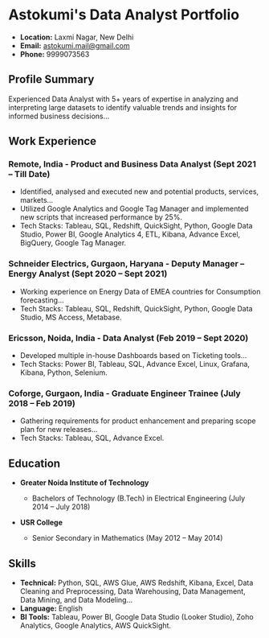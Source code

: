 # Astokumi's Data Analyst Portfolio

- **Location:** Laxmi Nagar, New Delhi
- **Email:** astokumi.mail@gmail.com
- **Phone:** 9999073563

## Profile Summary

Experienced Data Analyst with 5+ years of expertise in analyzing and interpreting large datasets to identify valuable trends and insights for informed business decisions...

## Work Experience

### Remote, India - Product and Business Data Analyst (Sept 2021 – Till Date)

- Identified, analysed and executed new and potential products, services, markets...
- Utilized Google Analytics and Google Tag Manager and implemented new scripts that increased performance by 25%.
- Tech Stacks: Tableau, SQL, Redshift, QuickSight, Python, Google Data Studio, Power BI, Google Analytics 4, ETL, Kibana, Advance Excel, BigQuery, Google Tag Manager.

### Schneider Electrics, Gurgaon, Haryana - Deputy Manager – Energy Analyst (Sept 2020 – Sept 2021)

- Working experience on Energy Data of EMEA countries for Consumption forecasting...
- Tech Stacks: Tableau, SQL, Redshift, QuickSight, Python, Google Data Studio, MS Access, Metabase.

### Ericsson, Noida, India - Data Analyst (Feb 2019 – Sept 2020)

- Developed multiple in-house Dashboards based on Ticketing tools...
- Tech Stacks: Power BI, Tableau, SQL, Advance Excel, Linux, Grafana, Kibana, Python, Selenium.

### Coforge, Gurgaon, India - Graduate Engineer Trainee (July 2018 – Feb 2019)

- Gathering requirements for product enhancement and preparing scope plan for new releases...
- Tech Stacks: Tableau, SQL, Advance Excel.

## Education

- **Greater Noida Institute of Technology**
  - Bachelors of Technology (B.Tech) in Electrical Engineering (July 2014 – July 2018)

- **USR College**
  - Senior Secondary in Mathematics (May 2012 – May 2014)

## Skills

- **Technical:** Python, SQL, AWS Glue, AWS Redshift, Kibana, Excel, Data Cleaning and Preprocessing, Data Warehousing, Data Management, Data Mining, and Data Modeling...
- **Language:** English
- **BI Tools:** Tableau, Power BI, Google Data Studio (Looker Studio), Zoho Analytics, Google Analytics, AWS QuickSight.
